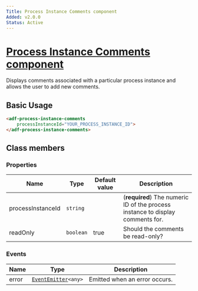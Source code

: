 ```yaml
---
Title: Process Instance Comments component
Added: v2.0.0
Status: Active
---
```


# [Process Instance Comments component](../../../lib/process-services/src/lib/process-comments/process-comments.component.ts "Defined in process-comments.component.ts")

Displays comments associated with a particular process instance and allows the user to add new comments.

## Basic Usage

```html
<adf-process-instance-comments 
    processInstanceId="YOUR_PROCESS_INSTANCE_ID">
</adf-process-instance-comments>
```

## Class members

### Properties

| Name              | Type      | Default value | Description                                                                    |
| ----------------- | --------- | ------------- | ------------------------------------------------------------------------------ |
| processInstanceId | `string`  |               | (**required**) The numeric ID of the process instance to display comments for. |
| readOnly          | `boolean` | true          | Should the comments be read-only?                                              |

### Events

| Name  | Type                                                              | Description                   |
| ----- | ----------------------------------------------------------------- | ----------------------------- |
| error | [`EventEmitter`](https://angular.io/api/core/EventEmitter)`<any>` | Emitted when an error occurs. |

